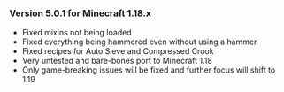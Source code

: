 ### Version 5.0.1 for Minecraft 1.18.x

- Fixed mixins not being loaded
- Fixed everything being hammered even without using a hammer
- Fixed recipes for Auto Sieve and Compressed Crook
- Very untested and bare-bones port to Minecraft 1.18
- Only game-breaking issues will be fixed and further focus will shift to 1.19